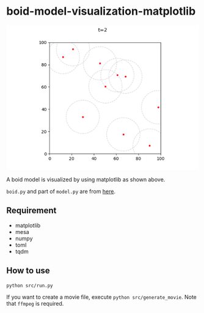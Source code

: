 # boid-model-visualization-matplotlib
![demo](https://github.com/estshorter/boid-model-visualization-matplotlib/raw/master/movie.gif)

A boid model is visualized by using matplotlib as shown above.

`boid.py` and part of `model.py` are from [here](https://github.com/projectmesa/mesa/tree/master/examples/boid_flockers/boid_flockers).

## Requirement
- matplotlib
- mesa
- numpy
- toml
- tqdm


## How to use
```
python src/run.py
```

If you want to create a movie file, execute `python src/generate_movie`.
Note that `ffmpeg` is required.
